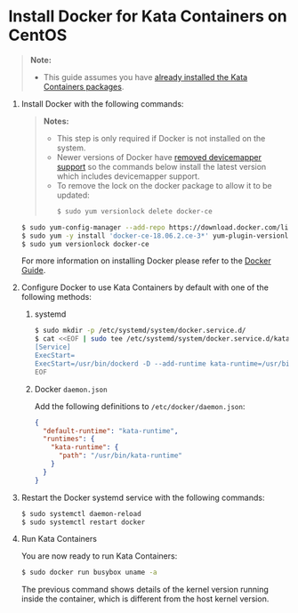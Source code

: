 # Install Docker for Kata Containers on CentOS

> **Note:**
>
> - This guide assumes you have
>   [already installed the Kata Containers packages](../centos-installation-guide.md).

1. Install Docker with the following commands:

   > **Notes:**
   >
   > - This step is only required if Docker is not installed on the system.
   > - Newer versions of Docker have
   >   [removed devicemapper support](https://github.com/kata-containers/documentation/issues/373)
   >   so the commands below install the latest version which includes
   >   devicemapper support.
   > - To remove the lock on the docker package to allow it to be updated:
   >   ```sh
   >   $ sudo yum versionlock delete docker-ce
   >   ```

   ```bash
   $ sudo yum-config-manager --add-repo https://download.docker.com/linux/centos/docker-ce.repo
   $ sudo yum -y install 'docker-ce-18.06.2.ce-3*' yum-plugin-versionlock
   $ sudo yum versionlock docker-ce
   ```

   For more information on installing Docker please refer to the
   [Docker Guide](https://docs.docker.com/engine/installation/linux/centos).

2. Configure Docker to use Kata Containers by default with one of the following methods:

    1. systemd

        ```bash
        $ sudo mkdir -p /etc/systemd/system/docker.service.d/
        $ cat <<EOF | sudo tee /etc/systemd/system/docker.service.d/kata-containers.conf
        [Service]
        ExecStart=
        ExecStart=/usr/bin/dockerd -D --add-runtime kata-runtime=/usr/bin/kata-runtime --default-runtime=kata-runtime
        EOF
        ```

    2. Docker `daemon.json`

        Add the following definitions to `/etc/docker/daemon.json`:

        ```json
        {
          "default-runtime": "kata-runtime",
          "runtimes": {
            "kata-runtime": {
              "path": "/usr/bin/kata-runtime"
            }
          }
        }
        ```

3. Restart the Docker systemd service with the following commands:

    ```bash
    $ sudo systemctl daemon-reload
    $ sudo systemctl restart docker
    ```

4. Run Kata Containers

    You are now ready to run Kata Containers:

    ```bash
    $ sudo docker run busybox uname -a
    ```

    The previous command shows details of the kernel version running inside the
    container, which is different from the host kernel version.
